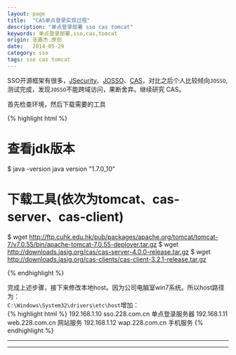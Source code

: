 ```yaml
---
layout: page
title:  "CAS单点登录实现过程"
description: "单点登录部署 sso cas tomcat"
keywords: 单点登录部署,sso,cas,tomcat
origin: 张嘉杰.原创
date:   2014-05-29
category: sso
tags: sso cas tomcat
---
```

SSO开源框架有很多，[JSecurity]、[JOSSO]、[CAS]，对比之后个人比较倾向`JOSSO`,测试完成，发现`JOSSO`不能跨域访问，果断舍弃。继续研究 CAS。  
<!--more-->

首先检查环境，然后下载需要的工具

{% highlight html %}

# 查看jdk版本
$ java -version
java version "1.7.0_10"

# 下载工具(依次为tomcat、cas-server、cas-client)
$ wget http://ftp.cuhk.edu.hk/pub/packages/apache.org/tomcat/tomcat-7/v7.0.55/bin/apache-tomcat-7.0.55-deployer.tar.gz
$ wget http://downloads.jasig.org/cas/cas-server-4.0.0-release.tar.gz
$ wget http://downloads.jasig.org/cas-clients/cas-client-3.2.1-release.tar.gz

{% endhighlight %}

完成上述步骤，接下来修改本地host。因为公司电脑室win7系统。所以host路径为：  
`C:\Windows\System32\drivers\etc\host`增加：  
{% highlight html %}
192.168.1.10 sso.228.com.cn      单点登录服务器
192.168.1.11 web.228.com.cn      网站服务
192.168.1.12 wap.228.com.cn      手机服务
{% endhighlight %}



-----------------------

[JSecurity]: http://www.jsecurity.org/
[JOSSO]: http://www.josso.org/
[CAS]: http://www.jasig.org/
-----------------------